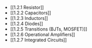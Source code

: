 

- [[1.2.1 Resistor]]
- [[1.2.2 Capacitors]]
- [[1.2.3 Inductors]]
- [[1.2.4 Diodes]]
- [[1.2.5 Transitions (BJTs, MOSFET)]]
- [[1.2.6 Operational Amplifiers]]
- [[1.2.7 Integrated Circuits]]